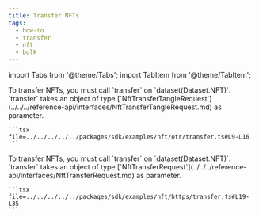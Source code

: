 ```yaml
---
title: Transfer NFTs
tags:
  - how-to
  - transfer
  - nft
  - bulk
---
```


import Tabs from '@theme/Tabs';
import TabItem from '@theme/TabItem';

<Tabs>
  <TabItem value="otr" label="OTR">
    To transfer NFTs, you must call `transfer` on `dataset(Dataset.NFT)`.
    `transfer` takes an object of type [`NftTransferTangleRequest`](../../../reference-api/interfaces/NftTransferTangleRequest.md) as parameter.

    ```tsx file=../../../../../packages/sdk/examples/nft/otr/transfer.ts#L9-L16
    ```
  </TabItem>  
  <TabItem value="https" label="HTTPS">
    To transfer NFTs, you must call `transfer` on `dataset(Dataset.NFT)`.
    `transfer` takes an object of type [`NftTransferRequest`](../../../reference-api/interfaces/NftTransferRequest.md) as parameter.

    ```tsx file=../../../../../packages/sdk/examples/nft/https/transfer.ts#L19-L35
    ```
  </TabItem>
</Tabs>
